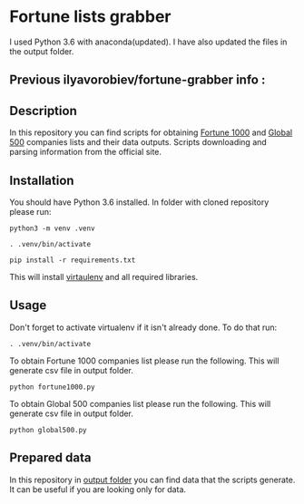 # Fortune lists grabber

I used Python 3.6 with anaconda(updated). I have also updated the files in the output folder.

## Previous ilyavorobiev/fortune-grabber info :
## Description
In this repository you can find scripts for obtaining [Fortune 1000](http://fortune.com/fortune500/) and [Global 500](http://fortune.com/global500/) companies lists and their data outputs. Scripts downloading and parsing information from the official site.

## Installation
 You should have Python 3.6 installed. In folder with cloned repository please run:
 
 ```terminal
 python3 -m venv .venv

 . .venv/bin/activate
 
 pip install -r requirements.txt
 ```
 
 This will install [virtaulenv](https://virtualenv.readthedocs.org) and all required libraries.
 
 ## Usage
 Don't forget to activate virtualenv if it isn't already done. To do that run:
 ```terminal
 . .venv/bin/activate
 ```
 
 To obtain Fortune 1000 companies list please run the following. This will generate csv file in output folder.
 ```terminal
 python fortune1000.py
 ```
 
 To obtain Global 500 companies list please run the following. This will generate csv file in output folder.
 ```terminal
 python global500.py
 ```
 
 ## Prepared data
 In this repository in [output folder](/output) you can find data that the scripts generate. It can be useful if you are looking only for data. 

